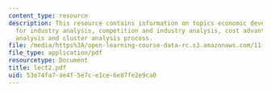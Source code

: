 ```yaml
---
content_type: resource
description: This resource contains information on topics economic development lens
  for industry analysis, competition and industry analysis, cost advantage, cluster
  analysis and cluster analysis process.
file: /media/https%3A/open-learning-course-data-rc.s3.amazonaws.com/11-967-special-studies-in-urban-studies-and-planning-economic-development-planning-skills-january-iap-2007/53e74fa7ae4f5e7ce1ce6e87fe2e9ca0_lect2.pdf
file_type: application/pdf
resourcetype: Document
title: lect2.pdf
uid: 53e74fa7-ae4f-5e7c-e1ce-6e87fe2e9ca0
---
```

